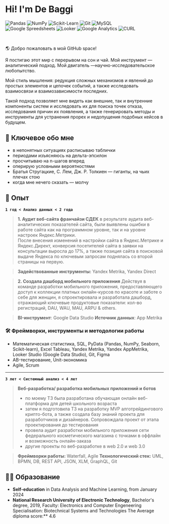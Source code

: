 # Hi! I'm De Baggi
![Pandas](https://img.shields.io/badge/pandas-150458.svg?style=for-the-badge&logo=pandas&logoColor=white)
![NumPy](https://img.shields.io/badge/NumPy-013243.svg?style=for-the-badge&logo=NumPy&logoColor=white)
![Scikit-Learn](https://img.shields.io/badge/scikitlearn-F7931E.svg?style=for-the-badge&logo=scikit-learn&logoColor=white)
![Git](https://img.shields.io/badge/Git-F05032.svg?style=for-the-badge&logo=Git&logoColor=white)
![MySQL](https://img.shields.io/badge/MySQL-4479A1.svg?style=for-the-badge&logo=MySQL&logoColor=white)</br>
![Google Spreedsheets](https://img.shields.io/badge/Google%20Sheets-34A853.svg?style=for-the-badge&logo=Google-Sheets&logoColor=white)
![Looker](https://img.shields.io/badge/Looker-4285F4.svg?style=for-the-badge&logo=Looker&logoColor=white)
![Google Analytics](https://img.shields.io/badge/Google%20Analytics-E37400.svg?style=for-the-badge&logo=Google-Analytics&logoColor=white)
![CURL](https://img.shields.io/badge/curl-073551.svg?style=for-the-badge&logo=curl&logoColor=white)

</br>

🌎 Добро пожаловать в мой GitHub space!

Я постигаю этот мир с перерывом на сон и чай. Мой инструмент — аналитический подход. Мой двигатель —научно-исследовательское любопытство. 

Мой стиль мышления: редукция сложных механизмов и явлений до простых элементов и цепочек событий, а также исследовать  взаимосвязи и взаимозависимости последних.

Такой подход позволяет мне видеть как внешние, так и внутренние компоненты систем и исследовать их  для поиска точек отказа, исследования причин их появления, а также генерировать методы и инструменты для устранения прорех  и недопущения подобных кейсов в будущем.

##  🖖 Ключевое обо мне
+ в непонятных ситуациях расписываю таблички
+ периодами изъясняюсь на дельта-эпсилон
+ просчитываю на n-шагов вперед
+ оперирую условными вероятностями
+ Братья Стругацкие, С. Лем, Дж. Р. Толкиен — гиганты, на чьих плечах стою
+ когда мне нечего сказать — молчу

## 💎 Опыт
**``1 год < Анализ данных < 2 года``**
> **1. Аудит веб-сайта франчайзи СДЕК**
в результате аудита веб-аналитических показателей сайта, были выявлены ошибки в работе сайта как на программном уровне, так и на уровне настроек Яндекс.Метрики.  
После внесения изменений в настройки сайта в Яндекс.Метрике и Яндекс.Директ, конверсия посетителей сайта в заявки на консультации выросла до 17%, а также позиция сайта в поисковой выдаче Яндекса по ключевым запросам поднялась со второй страницы на первую.

>**Задействованные инструменты:** Yandex Metrika, Yandex Direct


> **2. Создала дашборд мобильного приложения**
> Действуя в команде разработки мобильного приложения, предоставляющего доступ к коллекции платных онлайн-курсов по красоте и заботе о себе для женщин, я спроектировала и разработала дашборд, отражающий ключевые продуктовые показатели: кол-во регистраций, DAU, WAU, MAU, ARPU & others.

> **BI-инструмент**: Google Data Studio 
> **Источник данных**:  App Metrika

### 🛠️ Фреймворки,  инструменты и методологии работы

+ Математическая статистика, SQL, PyData (Pandas, NumPy, Seaborn, Scikit-learn), Excel
Tableau, Yandex Metrika, Yandex AppMetrika, Looker Studio (Google Data Studio), Git, Figma
+ AB-тестирование, Unit-экономика
+ Agile, Scrum


---
**``3 лет < Системный анализ < 4 лет``** 
> **Веб-разработка/ разработка мобильных приложений и ботов**
> + по моему ТЗ  была разработана обучающая онлайн веб-платформа для детей школьного возраста
> + затем я подготовила ТЗ на разработку MVP алготрейдингового крипто-бота, а также создала базу знаний проекта для разработчиков и дизайнеров. Сопровождала проект от этапа проектирования до тестирования
> + провела аудит разработки мобильного приложения сети федерального косметического магазина с точками в оффлайн и возможность онлайн-заказа
> + другие проекты по веб-разработке в web 2.0 и web 3.0

> **Фреймворки работы:** Waterfall, Agile
> **Технологический стек:** UML, BPMN, DB, REST API, JSON, XLM, GraphQL, Git

## 👩‍🎓 Образование

 + **Self-education** in Data Analysis and Machine Learning, from January 2024
+ **National Research University of Electronic Technology**, Bachelor's degree, 2019, 
Faculty: Electronics and Computer Engeneering
Specialisation: Biotechnical Systems and Technologies
The Average diploma score:** 4.6



